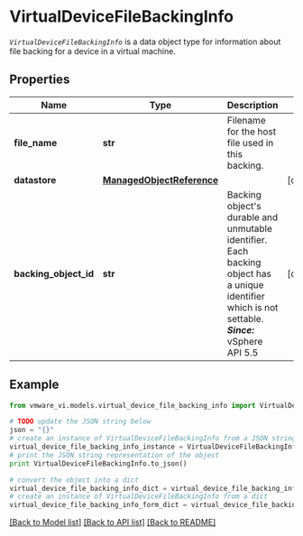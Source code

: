 # VirtualDeviceFileBackingInfo

<code>*VirtualDeviceFileBackingInfo*</code> is a data object type for information about file backing for a device in a virtual machine. 

## Properties
Name | Type | Description | Notes
------------ | ------------- | ------------- | -------------
**file_name** | **str** | Filename for the host file used in this backing.  | 
**datastore** | [**ManagedObjectReference**](ManagedObjectReference.md) |  | [optional] 
**backing_object_id** | **str** | Backing object&#39;s durable and unmutable identifier.  Each backing object has a unique identifier which is not settable.  ***Since:*** vSphere API 5.5  | [optional] 

## Example

```python
from vmware_vi.models.virtual_device_file_backing_info import VirtualDeviceFileBackingInfo

# TODO update the JSON string below
json = "{}"
# create an instance of VirtualDeviceFileBackingInfo from a JSON string
virtual_device_file_backing_info_instance = VirtualDeviceFileBackingInfo.from_json(json)
# print the JSON string representation of the object
print VirtualDeviceFileBackingInfo.to_json()

# convert the object into a dict
virtual_device_file_backing_info_dict = virtual_device_file_backing_info_instance.to_dict()
# create an instance of VirtualDeviceFileBackingInfo from a dict
virtual_device_file_backing_info_form_dict = virtual_device_file_backing_info.from_dict(virtual_device_file_backing_info_dict)
```
[[Back to Model list]](../README.md#documentation-for-models) [[Back to API list]](../README.md#documentation-for-api-endpoints) [[Back to README]](../README.md)


